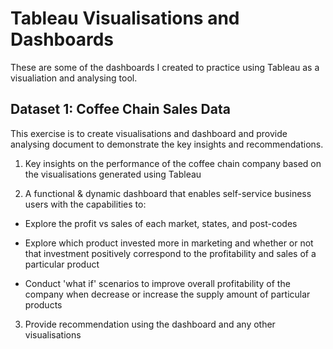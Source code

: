 # Tableau Visualisations and Dashboards
These are some of the dashboards I created to practice using Tableau as a visualiation and analysing tool.

## **Dataset 1: Coffee Chain Sales Data**

This exercise is to create visualisations and dashboard and provide analysing document to demonstrate the key insights and recommendations.

1. Key insights on the performance of the coffee chain company based on the visualisations generated using Tableau

2. A functional & dynamic dashboard that enables self-service business users with the capabilities to:

- Explore the profit vs sales of each market, states, and post-codes

- Explore which product invested more in marketing and whether or not that investment positively correspond to the profitability and sales of a particular product

- Conduct 'what if' scenarios to improve overall profitability of the company when decrease or increase the supply amount of particular products

3. Provide recommendation using the dashboard and any other visualisations
